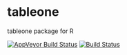 
<!-- README.md is generated from README.Rmd. Please edit that file -->
tableone
========

tableone package for R

[![AppVeyor Build Status](https://ci.appveyor.com/api/projects/status/github/NikNakk/tableone?branch=master&svg=true)](https://ci.appveyor.com/project/NikNakk/tableone) [![Build Status](https://travis-ci.org/NikNakk/tableone.svg?branch=master)](https://travis-ci.org/NikNakk/tableone)
